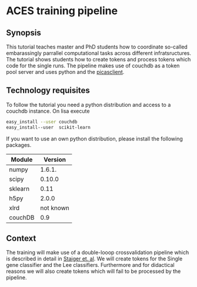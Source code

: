 # ACES training pipeline

## Synopsis
This tutorial teaches master and PhD students how to coordinate so-called embarassingly parrallel computational tasks across different infratsructures.
The tutorial shows students how to create tokens and process tokens which code for the single runs.
The pipeline makes use of couchdb as a token pool server and uses python and the [picasclient](https://github.com/jjbot/picasclient).

## Technology requisites
To follow the tutorial you need a python distribution and access to a couchdb instance.
On lisa execute

```sh
easy_install --user couchdb
easy_install--user  scikit-learn
```

If you want to use an own python distribution, please install the following packages.

Module | Version
-------|---------------
numpy | 1.6.1.
scipy | 0.10.0
sklearn | 0.11
h5py | 2.0.0
xlrd | not known
couchDB | 0.9

## Context
The training will make use of a double-looop crossvalidation pipeline which is described in detail in [Staiger et. al](http://dx.doi.org/10.3389/fgene.2013.00289). 
We will create tokens for the Single gene classifier and the Lee classifiers. Furthermore and for didactical reasons we will also create tokens which will fail to be processed by the pipeline.

